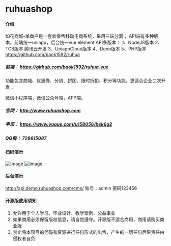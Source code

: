 # ruhuashop
#### 介绍
如花商城-单商户是一套新零售移动电商系统，采用三端分离；
API端有多种版本，前端统一uniapp，后台统一vue element
API多版本：
1、NodeJS版本
2、TCB版本	腾讯云开发
3、UniappCloud版本
4、Deno版本
5、PHP版本    https://github.com/baok1592/ruhua


##### 前端： https://github.com/baok1592/ruhua_vue



功能包含商城、优惠券、分销、拼团、限时折扣、积分等功能，更适合企业二次开发；

微信小程序端，微信公众号端，APP端。

##### 官网： http://www.ruhuashop.com 
##### 手册： https://www.yuque.com/u158056/bek6g2
##### QQ群： 728615087


#### 扫码演示
![image](https://raw.githubusercontent.com/baok1592/ruhua/master/xcx.jpg)
![image](https://raw.githubusercontent.com/baok1592/ruhua/master/h5.png)

#### 后台演示
http://api.demo.ruhuashop.com/cms/	账号：admin	密码123456


#### 开源版使用须知
1.  允许用于个人学习、毕业设计、教学案例、公益事业
2.  如果商用必须保留版权信息，请自觉遵守。开源版不适合商用，商用请购买商业版
3.  禁止将本项目的代码和资源进行任何形式的出售，产生的一切任何后果责任由侵权者自负
